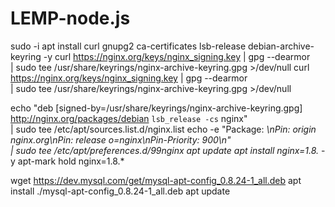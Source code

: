 # LEMP-node.js
sudo -i
apt install curl gnupg2 ca-certificates lsb-release debian-archive-keyring -y
curl https://nginx.org/keys/nginx_signing.key | gpg --dearmor \
    | sudo tee /usr/share/keyrings/nginx-archive-keyring.gpg >/dev/null
curl https://nginx.org/keys/nginx_signing.key | gpg --dearmor \
    | sudo tee /usr/share/keyrings/nginx-archive-keyring.gpg >/dev/null

echo "deb [signed-by=/usr/share/keyrings/nginx-archive-keyring.gpg] \
http://nginx.org/packages/debian `lsb_release -cs` nginx" \
    | sudo tee /etc/apt/sources.list.d/nginx.list
echo -e "Package: *\nPin: origin nginx.org\nPin: release o=nginx\nPin-Priority: 900\n" \
    | sudo tee /etc/apt/preferences.d/99nginx
apt update
apt install nginx=1.8.* -y
apt-mark hold nginx=1.8.*

wget https://dev.mysql.com/get/mysql-apt-config_0.8.24-1_all.deb
apt install ./mysql-apt-config_0.8.24-1_all.deb
apt update
